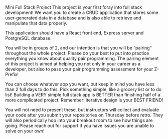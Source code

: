 Mini Full Stack Project
This project is your first foray into full stack development! We want you to create a CRUD application that stores some user-generated data in a database and is also able to retrieve and manipulate that data properly.

This application should have a React front end, Express server and PostgreSQL database.

You will be in groups of 2, and our intention is that you will be “pairing” throughout the whole project. Please do your best to put into practice everything you know about quality pair programming. The pairing element of this project is aimed at helping you not only in your career as a developer, but also to pass your pair programming assessment for your Z-Prefix!

You can choose whatever app you want, but keep in mind you have less than 2 full days to do this. Pick something simple, like a grocery list or to do list! Building a VERY simple full stack app is BETTER than finishing half of a more complicated project. Remember: iterative design is your BEST FRIEND!

You will not need to present these, but instructors will collect and evaluate your code after you submit your repositories on Thursday before retro. They will also periodically hop into your breakout room to see how things are going. Please reach out for support if you have issues you are unable to solve on your own!
